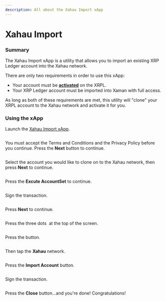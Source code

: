 ```yaml
---
description: All about the Xahau Import xApp
---
```


# Xahau Import

### Summary

The Xahau Import xApp is a utility that allows you to import an existing XRP Ledger account into the Xahau network.

There are only two requirements in order to use this xApp:

* Your account must be [**activated**](../../getting-started-with-xaman/how-to-activate-a-new-xrpl-account/) on the XRPL.
* Your XRP Ledger account must be imported into Xaman with full access.

As long as both of these requirements are met, this utility will "clone" your XRPL account to the Xahau network and activate it for you.

### Using the xApp

Launch the [Xahau Import xApp](https://xumm.app/detect/xapp:nixer.xahauimport).

<figure><img src="../../.gitbook/assets/image (3) (1) (1) (1).png" alt=""><figcaption></figcaption></figure>

You must accept the Terms and Conditions and the Privacy Policy before you continue. Press the **Next** button to continue.

<figure><img src="../../.gitbook/assets/image (43).png" alt=""><figcaption></figcaption></figure>

Select the account you would like to clone on to the Xahau network, then press **Next** to continue.

<figure><img src="../../.gitbook/assets/image (2) (1) (1) (1) (1) (1) (1) (1) (1).png" alt=""><figcaption></figcaption></figure>

Press the **Excute AccountSet** to continue.

<figure><img src="../../.gitbook/assets/image (6).png" alt=""><figcaption></figcaption></figure>

Sign the transaction.

<figure><img src="../../.gitbook/assets/image (1) (1) (1) (1) (1) (1) (1) (1) (1) (1) (1) (1) (1) (1) (1) (1) (1) (1) (1) (1).png" alt=""><figcaption></figcaption></figure>

Press **Next** to continue.

<figure><img src="../../.gitbook/assets/image (1) (1) (1) (1) (1) (1) (1) (1) (1) (1) (1) (1) (1) (1) (1) (1) (1) (1) (1).png" alt=""><figcaption></figcaption></figure>

Press the three dots <img src="../../.gitbook/assets/image (3) (1) (1).png" alt="" data-size="line"> at the top of the screen.

<figure><img src="../../.gitbook/assets/image (4) (1).png" alt=""><figcaption></figcaption></figure>

Press the <img src="../../.gitbook/assets/image (5) (1).png" alt="" data-size="line">button.

<figure><img src="../../.gitbook/assets/image (2) (1) (1) (1) (1) (1).png" alt=""><figcaption></figcaption></figure>

Then tap the **Xahau** network.

<figure><img src="../../.gitbook/assets/image (1) (1) (1) (1) (1) (1) (1) (1) (1) (1) (1) (1) (1) (1) (1) (1) (1) (1).png" alt=""><figcaption></figcaption></figure>

Press the **Import Account** button.

<figure><img src="../../.gitbook/assets/image (2) (1) (1) (1) (1) (1) (1).png" alt=""><figcaption></figcaption></figure>

Sign the transaction.

<figure><img src="../../.gitbook/assets/image (44).png" alt=""><figcaption></figcaption></figure>

Press the **Close** button...and you're done! Congratulations!
